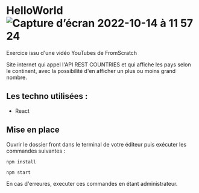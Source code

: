 # HelloWorld ![Capture d’écran 2022-10-14 à 11 57 24](https://user-images.githubusercontent.com/93862473/195819639-5b770655-e0ff-4c9f-b64b-a53a5513fc4f.png)


Exercice issu d'une vidéo YouTubes de FromScratch

Site internet qui appel l'API REST COUNTRIES et qui affiche les pays selon le continent, avec la possibilité d'en afficher un plus ou moins grand nombre.

## Les techno utilisées : 
* React

## Mise en place 
Ouvrir le dossier front dans le terminal de votre éditeur puis exécuter les commandes suivantes :
```
npm install
```
```
npm start
```

En cas d'erreures, executer ces commandes en étant administrateur.
